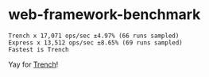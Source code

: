 # web-framework-benchmark

```
Trench x 17,071 ops/sec ±4.97% (66 runs sampled)
Express x 13,512 ops/sec ±8.65% (69 runs sampled)
Fastest is Trench
```

Yay for [Trench](https://github.com/montyanderson/trench)!
